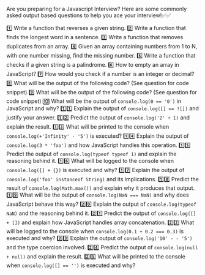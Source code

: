 Are you preparing for a Javascript Interview? Here are some commonly asked output based questions to help you ace your interview!✅️✅️

1️⃣ Write a function that reverses a given string.
2️⃣ Write a function that finds the longest word in a sentence.
3️⃣ Write a function that removes duplicates from an array.
4️⃣ Given an array containing numbers from 1 to N, with one number missing, find the missing number.
5️⃣ Write a function that checks if a given string is a palindrome.
6️⃣ How to empty an array in JavaScript?
7️⃣ How would you check if a number is an integer or decimal?
8️⃣ What will be the output of the following code? (See question for code snippet)
9️⃣ What will be the output of the following code? (See question for code snippet)
🔟 What will be the output of `console.log(0 == '0')` in JavaScript and why?
1️⃣1️⃣ Explain the output of `console.log([] == ![])` and justify your answer.
1️⃣2️⃣ Predict the output of `console.log('2' + 1)` and explain the result.
1️⃣3️⃣ What will be printed to the console when `console.log(+'Infinity' - '5')` is executed?
1️⃣4️⃣ Explain the output of `console.log(3 * 'foo')` and how JavaScript handles this operation.
1️⃣5️⃣ Predict the output of `console.log(typeof typeof 1)` and explain the reasoning behind it.
1️⃣6️⃣ What will be logged to the console when `console.log([] + {})` is executed and why?
1️⃣7️⃣ Explain the output of `console.log('foo' instanceof String)` and its implications.
1️⃣8️⃣ Predict the result of `console.log(Math.max())` and explain why it produces that output.
1️⃣9️⃣ What will be the output of `console.log(NaN === NaN)` and why does JavaScript behave this way?
2️⃣0️⃣ Explain the output of `console.log(typeof NaN)` and the reasoning behind it.
2️⃣1️⃣ Predict the output of `console.log([] + [])` and explain how JavaScript handles array concatenation.
2️⃣2️⃣ What will be logged to the console when `console.log(0.1 + 0.2 === 0.3)` is executed and why?
2️⃣3️⃣ Explain the output of `console.log('10' - - '5')` and the type coercion involved.
2️⃣4️⃣ Predict the output of `console.log(null + null)` and explain the result.
2️⃣5️⃣ What will be printed to the console when `console.log([] == '')` is executed and why?
